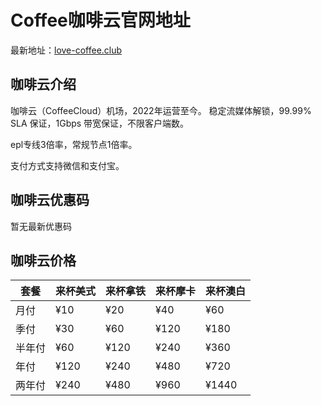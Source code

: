 # Coffee咖啡云官网地址

最新地址：[love-coffee.club](https://love-coffee.cfd/#/register?code=bn50BHqK)

## 咖啡云介绍

咖啡云（CoffeeCloud）机场，2022年运营至今。 稳定流媒体解锁，99.99% SLA 保证，1Gbps 带宽保证，不限客户端数。

epl专线3倍率，常规节点1倍率。

支付方式支持微信和支付宝。

## 咖啡云优惠码

暂无最新优惠码

## 咖啡云价格

|套餐|来杯美式|来杯拿铁|来杯摩卡|来杯澳白|
|----|----|----|----|----|
|月付|¥10|¥20|¥40|¥60|
|季付|¥30|¥60|¥120|¥180|
|半年付|¥60|¥120|¥240|¥360|
|年付|¥120|¥240|¥480|¥720|
|两年付|¥240|¥480|¥960|¥1440|

